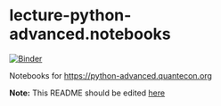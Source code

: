 # lecture-python-advanced.notebooks

[![Binder](https://mybinder.org/badge_logo.svg)](https://mybinder.org/v2/gh/QuantEcon/lecture-python-advanced.notebooks/master)

Notebooks for https://python-advanced.quantecon.org

**Note:** This README should be edited [here](https://github.com/quantecon/lecture-python-advanced.myst/_notebook_repo)
